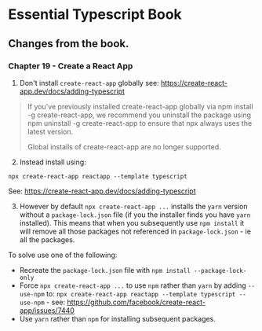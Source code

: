 # Essential Typescript Book

## Changes from the book.

### Chapter 19 - Create a React App

1) Don't install `create-react-app` globally see: https://create-react-app.dev/docs/adding-typescript

> If you've previously installed create-react-app globally via npm install -g create-react-app, we recommend you uninstall the package using npm uninstall -g create-react-app to ensure that npx always uses the latest version.
> 
> Global installs of create-react-app are no longer supported.

2) Instead install using:
```
npx create-react-app reactapp --template typescript
```
See: https://create-react-app.dev/docs/adding-typescript

3) However by default `npx create-react-app ...`  installs the `yarn` version without a `package-lock.json` file (if you the installer finds you have `yarn` installed).  This means that when you subsequently use `npm install` it will remove all those packages not referenced in `package-lock.json` - ie all the packages. 

To solve use one of the following:
* Recreate the `package-lock.json` file with `npm install --package-lock-only`
* Force `npx create-react-app ...` to use `npm` rather than `yarn` by adding `--use-npm` to: `npx create-react-app reactapp --template typescript --use-npm` - see: https://github.com/facebook/create-react-app/issues/7440
* Use `yarn` rather than `npm` for installing subsequent packages. 
